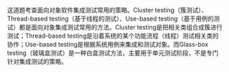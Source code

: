 这道题考查面向对象软件集成测试常用的策略。Cluster testing（簇测试）、Thread-based testing（基于线程的测试）、Use-based testing（基于用例的测试）都是面向对象集成测试常用的方法。Cluster testing是把相关类组合成簇进行测试；Thread-based testing是沿着系统的某个功能流程（线程）测试相关类的协作；Use-based testing是根据系统用例来集成和测试对象。而Glass-box testing（玻璃盒测试）是一种白盒测试方法，主要用于单元测试阶段，不是专门针对集成测试的策略。